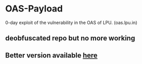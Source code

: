 # OAS-Payload
0-day exploit of the vulnerability in the OAS of LPU. (oas.lpu.in) 

## deobfuscated repo but no more working
## Better version available [here](https://github.com/0x0is1/profanity)
